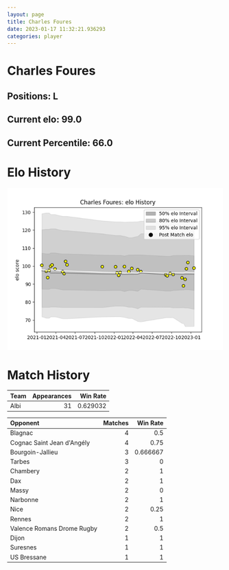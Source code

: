 ```yaml
---  
layout: page  
title: Charles Foures  
date: 2023-01-17 11:32:21.936293  
categories: player  
---
```

# Charles Foures

## Positions: L

## Current elo: 99.0

## Current Percentile: 66.0

# Elo History


![elo history](history_CharlesFoures.png)
# Match History


| Team   |   Appearances |   Win Rate |
|:-------|--------------:|-----------:|
| Albi   |            31 |   0.629032 |

| Opponent                   |   Matches |   Win Rate |
|:---------------------------|----------:|-----------:|
| Blagnac                    |         4 |   0.5      |
| Cognac Saint Jean d'Angély |         4 |   0.75     |
| Bourgoin-Jallieu           |         3 |   0.666667 |
| Tarbes                     |         3 |   0        |
| Chambery                   |         2 |   1        |
| Dax                        |         2 |   1        |
| Massy                      |         2 |   0        |
| Narbonne                   |         2 |   1        |
| Nice                       |         2 |   0.25     |
| Rennes                     |         2 |   1        |
| Valence Romans Drome Rugby |         2 |   0.5      |
| Dijon                      |         1 |   1        |
| Suresnes                   |         1 |   1        |
| US Bressane                |         1 |   1        |